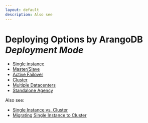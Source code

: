 ```yaml
---
layout: default
description: Also see
---
```

Deploying Options by ArangoDB _Deployment Mode_
===============================================

- [Single instance](deployment-singleinstance.html)
- [Master/Slave](deployment-masterslave.html)
- [Active Failover](deployment-activefailover.html)
- [Cluster](deployment-cluster.html)
- [Multiple Datacenters](deployment-dc2dc.html) 
- [Standalone Agency](deployment-standaloneagency.html)

Also see:

- [Single Instance vs. Cluster](architecture-singleinstancevscluster.html)
- [Migrating Single Instance to Cluster](deployment-migratingsingleinstancecluster.html)
